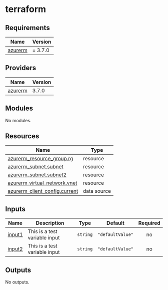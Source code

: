 # terraform

<!-- BEGINNING OF PRE-COMMIT-TERRAFORM DOCS HOOK -->
## Requirements

| Name | Version |
|------|---------|
| <a name="requirement_azurerm"></a> [azurerm](#requirement\_azurerm) | = 3.7.0 |

## Providers

| Name | Version |
|------|---------|
| <a name="provider_azurerm"></a> [azurerm](#provider\_azurerm) | 3.7.0 |

## Modules

No modules.

## Resources

| Name | Type |
|------|------|
| [azurerm_resource_group.rg](https://registry.terraform.io/providers/hashicorp/azurerm/3.7.0/docs/resources/resource_group) | resource |
| [azurerm_subnet.subnet](https://registry.terraform.io/providers/hashicorp/azurerm/3.7.0/docs/resources/subnet) | resource |
| [azurerm_subnet.subnet2](https://registry.terraform.io/providers/hashicorp/azurerm/3.7.0/docs/resources/subnet) | resource |
| [azurerm_virtual_network.vnet](https://registry.terraform.io/providers/hashicorp/azurerm/3.7.0/docs/resources/virtual_network) | resource |
| [azurerm_client_config.current](https://registry.terraform.io/providers/hashicorp/azurerm/3.7.0/docs/data-sources/client_config) | data source |

## Inputs

| Name | Description | Type | Default | Required |
|------|-------------|------|---------|:--------:|
| <a name="input_input1"></a> [input1](#input\_input1) | This is a test variable input | `string` | `"defaultValue"` | no |
| <a name="input_input2"></a> [input2](#input\_input2) | This is a test variable input | `string` | `"defaultValue"` | no |

## Outputs

No outputs.
<!-- END OF PRE-COMMIT-TERRAFORM DOCS HOOK -->
